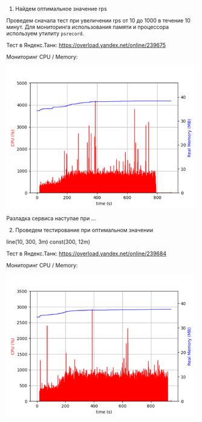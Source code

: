 1. Найдем оптимальное значение rps

Проведем сначала тест при увеличении rps от 10 до 1000 в течение 10 минут.
Для мониторинга использования памяти и процессора используем утилиту `psrecord`.

Тест в Яндекс.Танк: https://overload.yandex.net/online/239675

Мониторинг CPU / Memory:

![Alt text](/images/plot1.png?raw=true)

Разладка сервиса наступае при ...

2. Проведем тестирование при оптимальном значении

line(10, 300, 3m) const(300, 12m)

Тест в Яндекс.Танк: https://overload.yandex.net/online/239684

Мониторинг CPU / Memory:

![Alt text](/images/plot2.png?raw=true)